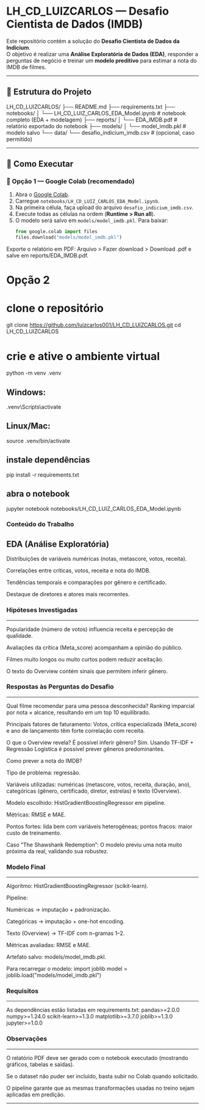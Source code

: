 # LH_CD_LUIZCARLOS — Desafio Cientista de Dados (IMDB)

Este repositório contém a solução do **Desafio Cientista de Dados da Indicium**.  
O objetivo é realizar uma **Análise Exploratória de Dados (EDA)**, responder a perguntas de negócio e treinar um **modelo preditivo** para estimar a nota do IMDB de filmes.  

---

## 📂 Estrutura do Projeto

LH_CD_LUIZCARLOS/
├── README.md
├── requirements.txt
├── notebooks/
│ └── LH_CD_LUIZ_CARLOS_EDA_Model.ipynb # notebook completo (EDA + modelagem)
├── reports/
│ └── EDA_IMDB.pdf # relatório exportado do notebook
├── models/
│ └── model_imdb.pkl # modelo salvo
└── data/
└── desafio_indicium_imdb.csv # (opcional, caso permitido)


---

## 🚀 Como Executar

### 🔹 Opção 1 — Google Colab (recomendado)
1. Abra o [Google Colab](https://colab.research.google.com/).  
2. Carregue `notebooks/LH_CD_LUIZ_CARLOS_EDA_Model.ipynb`.  
3. Na primeira célula, faça upload do arquivo `desafio_indicium_imdb.csv`.  
4. Execute todas as células na ordem (**Runtime > Run all**).  
5. O modelo será salvo em `models/model_imdb.pkl`. Para baixar:  
   ```python
   from google.colab import files
   files.download("models/model_imdb.pkl")

Exporte o relatório em PDF: Arquivo > Fazer download > Download .pdf e salve em reports/EDA_IMDB.pdf.

# Opção 2 

# clone o repositório
git clone https://github.com/luizcarlos001/LH_CD_LUIZCARLOS.git
cd LH_CD_LUIZCARLOS

# crie e ative o ambiente virtual
python -m venv .venv
## Windows:
.venv\Scripts\activate
## Linux/Mac:
source .venv/bin/activate

## instale dependências
pip install -r requirements.txt

## abra o notebook
jupyter notebook notebooks/LH_CD_LUIZ_CARLOS_EDA_Model.ipynb


### Conteúdo do Trabalho
EDA (Análise Exploratória)
---

Distribuições de variáveis numéricas (notas, metascore, votos, receita).

Correlações entre críticas, votos, receita e nota do IMDB.

Tendências temporais e comparações por gênero e certificado.

Destaque de diretores e atores mais recorrentes.

### Hipóteses Investigadas
---

Popularidade (número de votos) influencia receita e percepção de qualidade.

Avaliações da crítica (Meta_score) acompanham a opinião do público.

Filmes muito longos ou muito curtos podem reduzir aceitação.

O texto do Overview contém sinais que permitem inferir gênero.

 ### Respostas às Perguntas do Desafio
 ---

Qual filme recomendar para uma pessoa desconhecida?
Ranking imparcial por nota × alcance, resultando em um top 10 equilibrado.

Principais fatores de faturamento:
Votos, crítica especializada (Meta_score) e ano de lançamento têm forte correlação com receita.

O que o Overview revela? É possível inferir gênero?
Sim. Usando TF-IDF + Regressão Logística é possível prever gêneros predominantes.

Como prever a nota do IMDB?

Tipo de problema: regressão.

Variáveis utilizadas: numéricas (metascore, votos, receita, duração, ano), categóricas (gênero, certificado, diretor, estrelas) e texto (Overview).

Modelo escolhido: HistGradientBoostingRegressor em pipeline.

Métricas: RMSE e MAE.

Pontos fortes: lida bem com variáveis heterogêneas; pontos fracos: maior custo de treinamento.

Caso “The Shawshank Redemption”:
O modelo previu uma nota muito próxima da real, validando sua robustez.

### Modelo Final
---

Algoritmo: HistGradientBoostingRegressor (scikit-learn).

Pipeline:

Numéricas → imputação + padronização.

Categóricas → imputação + one-hot encoding.

Texto (Overview) → TF-IDF com n-gramas 1–2.

Métricas avaliadas: RMSE e MAE.

Artefato salvo: models/model_imdb.pkl.

Para recarregar o modelo:
import joblib
model = joblib.load("models/model_imdb.pkl")

### Requisitos
---

As dependências estão listadas em requirements.txt:
pandas>=2.0.0
numpy>=1.24.0
scikit-learn>=1.3.0
matplotlib>=3.7.0
joblib>=1.3.0
jupyter>=1.0.0

### Observações
---

O relatório PDF deve ser gerado com o notebook executado (mostrando gráficos, tabelas e saídas).

Se o dataset não puder ser incluído, basta subir no Colab quando solicitado.

O pipeline garante que as mesmas transformações usadas no treino sejam aplicadas em predição.

---
